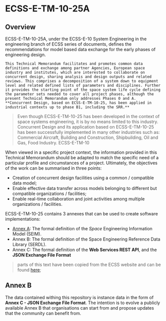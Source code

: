 # ECSS-E-TM-10-25A

## Overview

ECSS-E-TM-10-25A, under the ECSS-E-10 System Engineering in the engineering branch of ECSS series of documents, defines the recommendations for model based data exchange for the early phases of engineering design.

```
This Technical Memorandum facilitates and promotes common data definitions and exchange among partner Agencies, European space industry and institutes, which are interested to collaborate on concurrent design, sharing analysis and design outputs and related reviews. This comprises a decomposition of a system down to equipment level and related defined lists of parameters and disciplines. Further it provides the starting point of the space system life cycle defining the parameter sets needed to cover all project phases, although the present Technical Memorandum only addresses Phases 0 and A. **Concurrent Design, based on ECSS-E-TM-10-25, has been applied in industrial contexts up to phase B1, including the SRR.**
```

> Even though ECSS-E-TM-10-25 has been developed in the context of space systems engineering, it is by no means limited to this industry. Concurrent Design and its application based on ECSS-E-TM-10-25 has been successfully implemented in many other industries such as: Commercial Aircraft, Building and Construction, Shipbuilding, Oil and Gas, Food Industry. ECSS-E-TM-10

When viewed in a specific project context, the information provided in this Technical Memorandum should be adapted to match the specific need of a particular profile and circumstances of a project. Ultimately, the objectives of the work can be summarised in three points:
* Creation of concurrent design facilities using a common / compatible data model;
* Enable effective data transfer across models belonging to different but compatible organizations / facilities;
* Enable real-time collaboration and joint activities among multiple organizations / facilities.

ECSS-E-TM-10-25 contains 3 annexes that can be used to create software implementations:
* [Annex A](https://github.com/RHEAGROUP/CDP4-SDK-Community-Edition/wiki/ECSS-E-TM-10-25A-Annex-A): The formal definition of the _Space_ Engineering Information Model (SEIM).
* Annex B: The formal definition of the Space Engineering Reference Data Library (SERDL).
* Annex C: The formal definition of the **Web Services REST API**, and the **JSON Exchange File Format**

> parts of this text have been copied from the ECSS website and can be found [here](http://ecss.nl/hbstms/ecss-e-tm-10-25a-engineering-design-model-data-exchange-cdf-20-october-2010/);

## Annex B

The data contained withing this repository is instance data in the form of **Annex C - JSON Exchange File Format**. The intention is to evolve a publicly available Annex B that organisations can start from and propose updates that the community can benefit from.